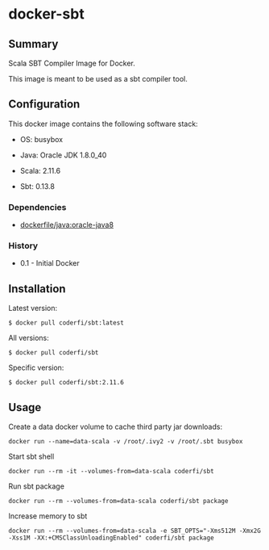 docker-sbt
==========

## Summary

Scala SBT Compiler Image for Docker.

This image is meant to be used as a sbt compiler tool.

## Configuration

This docker image contains the following software stack:

- OS: busybox

- Java: Oracle JDK 1.8.0_40

- Scala: 2.11.6

- Sbt: 0.13.8

### Dependencies

* [dockerfile/java:oracle-java8](https://github.com/dockerfile/java)


### History

* 0.1 - Initial Docker

## Installation

Latest version:

   ```
   $ docker pull coderfi/sbt:latest
   ```

All versions:

   ```
   $ docker pull coderfi/sbt
   ```

Specific version:

   ```
   $ docker pull coderfi/sbt:2.11.6
   ```

## Usage

Create a data docker volume to cache third party jar downloads:

```
docker run --name=data-scala -v /root/.ivy2 -v /root/.sbt busybox
```

Start sbt shell
```
docker run --rm -it --volumes-from=data-scala coderfi/sbt
```

Run sbt package
```
docker run --rm --volumes-from=data-scala coderfi/sbt package
```

Increase memory to sbt
```
docker run --rm --volumes-from=data-scala -e SBT_OPTS="-Xms512M -Xmx2G -Xss1M -XX:+CMSClassUnloadingEnabled" coderfi/sbt package
```
